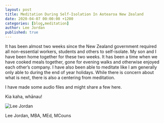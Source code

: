 ```yaml
---
layout: post
title: Meditation During Self-Isolation In Aotearoa New Zealand
date: 2020-04-07 00:00:00 +1200
categories: [blog,meditation]
author: Lee Jordan
published: true
---
```


<p>It has been almost two weeks since the New Zealand government required all non-essential workers, students and others to self-isolate. My son and I have been home together for these two weeks. It has been a time when we have cooked meals together, gone for evening walks and otherwise enjoyed each other&#8217;s company. I have also been able to meditate like I am generally only able to during the end of year holidays. While there is concern about what is next, there is also a centering from meditation.</p>

<p>I have made some audio files and might share a few here.</p><p>Kia kaha, whānau!</p>

<img src="https://arohatherapy.co.nz/public/assets/images/lee-jordan.png" alt="Lee Jordan">

Lee Jordan, MBA, MEd, MCouns
